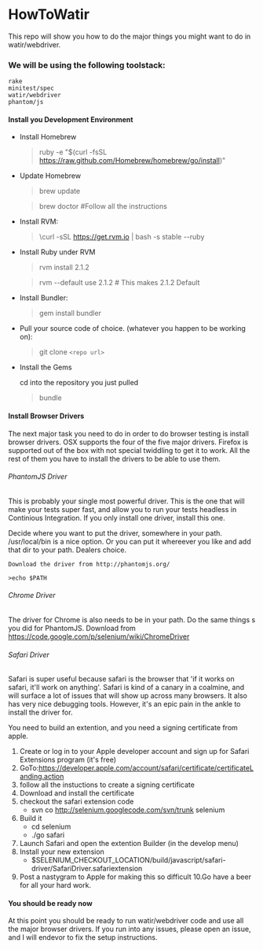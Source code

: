 HowToWatir
==========

This repo will show you how to do the major things you might want to do in watir/webdriver. 

### We will be using the following toolstack:
 	rake
 	minitest/spec
 	watir/webdriver
	phantom/js
	
#### Install you Development Environment

* Install Homebrew

	>ruby -e "$(curl -fsSL https://raw.github.com/Homebrew/homebrew/go/install)"
	
* Update Homebrew
	
	>brew update

	>brew doctor #Follow all the instructions

* Install RVM:

	>\curl -sSL https://get.rvm.io | bash -s stable --ruby
	
* Install Ruby under RVM

	>rvm install 2.1.2
	
	>rvm --default use 2.1.2           # This makes 2.1.2 Default
	
* Install Bundler:

	>gem install bundler
	
* Pull your source code of choice. (whatever you happen to be working on):

	>git clone `<repo url>`
	
* Install the Gems

	cd into the repository you just pulled
	
	>bundle
	

#### Install Browser Drivers
The next major task you need to do in order to do browser testing is install browser drivers. OSX supports the four of the five major drivers. Firefox is supported out of the box with not special twiddling to get it to work. All the rest of them you have to install the drivers to be able to use them. 


###### PhantomJS Driver
This is probably your single most powerful driver. This is the one that will make your tests super fast, and allow you to run your tests headless in Continious Integration. If you only install one driver, install this one.

Decide where you want to put the driver, somewhere in your path. /usr/local/bin is a nice option. Or you can put it whereever you like and add that dir to your path. Dealers choice.

	Download the driver from http://phantomjs.org/
	
	>echo $PATH

###### Chrome Driver
The driver for Chrome is also needs to be in your path. Do the same things s you did for PhantomJS. Download from https://code.google.com/p/selenium/wiki/ChromeDriver

###### Safari Driver
Safari is super useful because safari is the browser that 'if it works on safari, it'll work on anything'. Safari is kind of a canary in a coalmine, and will surface a lot of issues that will show up across many browsers. It also has very nice debugging tools. However, it's an epic pain in the ankle to install the driver for. 

You need to build an extention, and you need a signing certificate from apple.
1. Create or log in to your Apple developer account and sign up for Safari Extensions program (it's free)
2. GoTo:https://developer.apple.com/account/safari/certificate/certificateLanding.action
3. follow all the instuctions to create a signing certificate
4. Download and install the certificate
5. checkout the safari extension code 
	* svn co http://selenium.googlecode.com/svn/trunk selenium
6. Build it
	* cd selenium
	* ./go safari
7. Launch Safari and open the extention Builder (in the develop menu)
8. Install your new extension	
	* $SELENIUM_CHECKOUT_LOCATION/build/javascript/safari-driver/SafariDriver.safariextension
9. Post a nastygram to Apple for making this so difficult
10.Go have a beer for all your hard work.

#### You should be ready now
At this point you should be ready to run watir/webdriver code and use all the major browser drivers. If you run into any issues, please open an issue, and I will endevor to fix the setup instructions.





 

